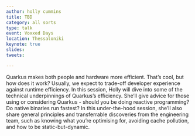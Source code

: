 ```yaml
---
author: holly cummins
title: TBD 
category: all sorts
type: talk
event: Voxxed Days
location: Thessaloniki
keynote: true
slides:
tweets:

---
```

Quarkus makes both people and hardware more efficient. That’s cool, but how does it work? Usually, we expect to trade-off developer experience against runtime efficiency. In this session, Holly will dive into some of the technical underpinnings of Quarkus’s efficiency. She’ll give advice for those using or considering Quarkus - should you be doing reactive programming? Do native binaries run fastest? In this under-the-hood session, she’ll also share general principles and transferrable discoveries from the engineering team, such as knowing what you’re optimising for, avoiding cache pollution, and how to be static-but-dynamic.